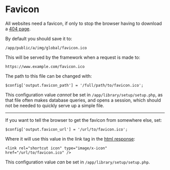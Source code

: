 
# Favicon

All websites need a favicon, if only to stop the browser having to download a [404 page](https://developer.yahoo.com/performance/rules.html#favicon).

By default you should save it to:

	/app/public/a/img/global/favicon.ico

This will be served by the framework when a request is made to:

	https://www.example.com/favicon.ico

The path to this file can be changed with:

	$config['output.favicon_path'] = '/full/path/to/favicon.ico';

This configuration value *cannot* be set in `/app/library/setup/setup.php`, as that file often makes database queries, and opens a session, which should not be needed to quickly serve up a simple file.

---

If you want to tell the browser to get the favicon from somewhere else, set:

	$config['output.favicon_url'] = '/url/to/favicon.ico';

Where it will use this value in the link tag in the [html response](../../doc/system/response.md):

	<link rel="shortcut icon" type="image/x-icon" href="/url/to/favicon.ico" />

This configuration value *can* be set in `/app/library/setup/setup.php`.
